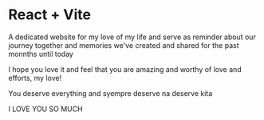 # React + Vite

A dedicated website for my love of my life and serve as reminder about our journey together and memories we've created and shared for the past monnths until today

I hope you love it and feel that you are amazing and worthy of love and efforts, my love!

You deserve everything and syempre deserve na deserve kita


I LOVE YOU SO MUCH
